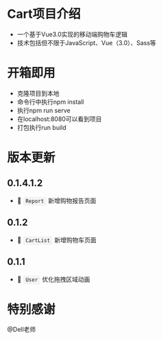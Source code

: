 # Cart项目介绍
- 一个基于Vue3.0实现的移动端购物车逻辑
- 技术包括但不限于JavaScript、Vue（3.0）、Sass等

# 开箱即用
- 克隆项目到本地
- 命令行中执行npm install
- 执行npm run serve
- 在localhost:8080可以看到项目
- 打包执行run build

# 版本更新
## 0.1.4.1.2
- 🌟 <code style="margin: 0 1px; background: #f2f4f5; padding: 2px 4px; border-radius: 3px; border: 1px solid #eee;">Report</code> 新增购物报告页面
## 0.1.2
- 🌟 <code style="margin: 0 1px; background: #f2f4f5; padding: 2px 4px; border-radius: 3px; border: 1px solid #eee;">CartList</code> 新增购物车页面
## 0.1.1
- 🌟 <code style="margin: 0 1px; background: #f2f4f5; padding: 2px 4px; border-radius: 3px; border: 1px solid #eee;">User</code> 优化拖拽区域动画

# 特别感谢
@Dell老师 
